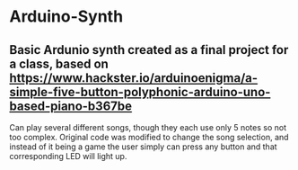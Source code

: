 # Arduino-Synth
Basic Ardunio synth created as a final project for a class, based on https://www.hackster.io/arduinoenigma/a-simple-five-button-polyphonic-arduino-uno-based-piano-b367be
------------------------------------------------
Can play several different songs, though they each use only 5 notes so not too complex. Original code was modified to change the song selection, and instead of it being a game the user simply can press any button and that corresponding LED will light up. 
